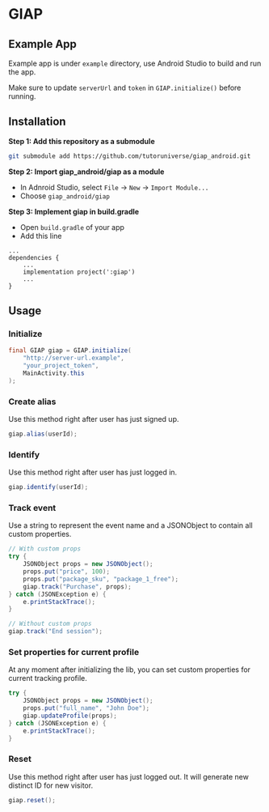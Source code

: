 # GIAP

## Example App

Example app is under `example` directory, use Android Studio to build and run the app.

Make sure to update `serverUrl` and `token` in `GIAP.initialize()` before running.

## Installation

**Step 1: Add this repository as a submodule**

```sh
git submodule add https://github.com/tutoruniverse/giap_android.git
```

**Step 2: Import giap_android/giap as a module**

- In Adnroid Studio, select `File` -> `New` -> `Import Module...`
- Choose `giap_android/giap`

**Step 3: Implement giap in build.gradle**

- Open `build.gradle` of your app
- Add this line

```text
...
dependencies {
    ...
    implementation project(':giap')
    ...
}
```

## Usage

### Initialize

```java
final GIAP giap = GIAP.initialize(
    "http://server-url.example",
    "your_project_token",
    MainActivity.this
);
```

### Create alias

Use this method right after user has just signed up.

```java
giap.alias(userId);
```

### Identify

Use this method right after user has just logged in.

```java
giap.identify(userId);
```

### Track event

Use a string to represent the event name and a JSONObject to contain all custom properties.

```java
// With custom props
try {
    JSONObject props = new JSONObject();
    props.put("price", 100);
    props.put("package_sku", "package_1_free");
    giap.track("Purchase", props);
} catch (JSONException e) {
    e.printStackTrace();
}

// Without custom props
giap.track("End session");
```

### Set properties for current profile

At any moment after initializing the lib, you can set custom properties for current tracking profile.

```java
try {
    JSONObject props = new JSONObject();
    props.put("full_name", "John Doe");
    giap.updateProfile(props);
} catch (JSONException e) {
    e.printStackTrace();
}
```

### Reset

Use this method right after user has just logged out. It will generate new distinct ID for new visitor.

```java
giap.reset();
```
